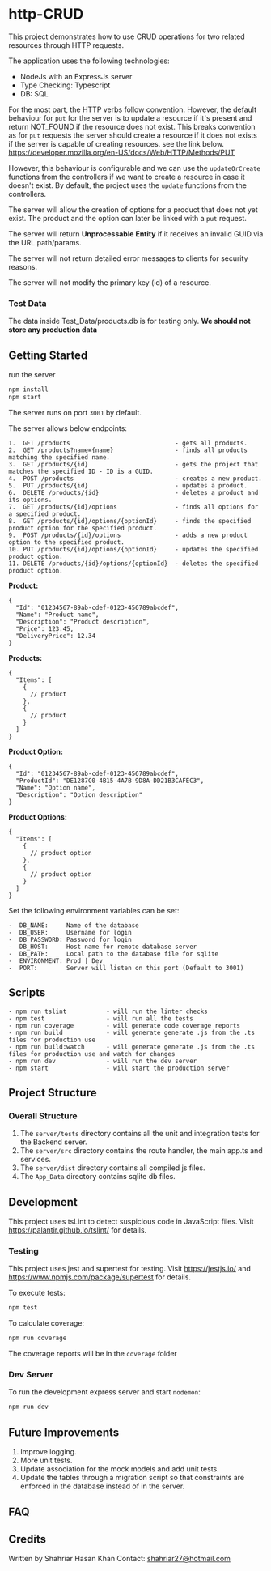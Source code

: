 # http-CRUD

This project demonstrates how to use CRUD operations for two related resources through HTTP requests.

The application uses the following technologies:

- NodeJs with an ExpressJs server
- Type Checking: Typescript
- DB: SQL

For the most part, the HTTP verbs follow convention. However, the default behaviour for `put` for the server is to update a resource if it's present and return NOT_FOUND if the resource does not exist. This breaks convention as for `put` requests the server should create a resource if it does not exists if the server is capable of creating resources. see the link below.
https://developer.mozilla.org/en-US/docs/Web/HTTP/Methods/PUT

However, this behaviour is configurable and we can use the `updateOrCreate` functions from the controllers if we want to create a resource in case it doesn't exist. By default, the project uses the `update` functions from the controllers.

The server will allow the creation of options for a product that does not yet exist. The product and the option can later be linked with a `put` request.

The server will return <b>Unprocessable Entity</b> if it receives an invalid GUID via the URL path/params.

The server will not return detailed error messages to clients for security reasons.

The server will not modify the primary key (id) of a resource.

### Test Data

The data inside Test_Data/products.db is for testing only. <b>We should not store any production data</b>

## Getting Started

run the server

```bash
npm install
npm start
```

The server runs on port `3001` by default.

The server allows below endpoints:

```
1.  GET /products                             - gets all products.
2.  GET /products?name={name}                 - finds all products matching the specified name.
3.  GET /products/{id}                        - gets the project that matches the specified ID - ID is a GUID.
4.  POST /products                            - creates a new product.
5.  PUT /products/{id}                        - updates a product.
6.  DELETE /products/{id}                     - deletes a product and its options.
7.  GET /products/{id}/options                - finds all options for a specified product.
8.  GET /products/{id}/options/{optionId}     - finds the specified product option for the specified product.
9.  POST /products/{id}/options               - adds a new product option to the specified product.
10. PUT /products/{id}/options/{optionId}     - updates the specified product option.
11. DELETE /products/{id}/options/{optionId}  - deletes the specified product option.
```

**Product:**

```
{
  "Id": "01234567-89ab-cdef-0123-456789abcdef",
  "Name": "Product name",
  "Description": "Product description",
  "Price": 123.45,
  "DeliveryPrice": 12.34
}
```

**Products:**

```
{
  "Items": [
    {
      // product
    },
    {
      // product
    }
  ]
}
```

**Product Option:**

```
{
  "Id": "01234567-89ab-cdef-0123-456789abcdef",
  "ProductId": "DE1287C0-4B15-4A7B-9D8A-DD21B3CAFEC3",
  "Name": "Option name",
  "Description": "Option description"
}
```

**Product Options:**

```
{
  "Items": [
    {
      // product option
    },
    {
      // product option
    }
  ]
}
```

Set the following environment variables can be set:

```
-  DB_NAME:     Name of the database
-  DB_USER:     Username for login
-  DB_PASSWORD: Password for login
-  DB_HOST:     Host name for remote database server
-  DB_PATH:     Local path to the database file for sqlite
-  ENVIRONMENT: Prod | Dev
-  PORT:        Server will listen on this port (Default to 3001)
```

## Scripts

```
- npm run tslint           - will run the linter checks
- npm test                 - will run all the tests
- npm run coverage         - will generate code coverage reports
- npm run build            - will generate generate .js from the .ts files for production use
- npm run build:watch      - will generate generate .js from the .ts files for production use and watch for changes
- npm run dev              - will run the dev server
- npm start                - will start the production server
```

## Project Structure

### Overall Structure

1. The `server/tests` directory contains all the unit and integration tests for the Backend server.
2. The `server/src` directory contains the route handler, the main app.ts and services.
3. The `server/dist` directory contains all compiled js files.
4. The `App_Data` directory contains sqlite db files.

## Development

This project uses tsLint to detect suspicious code in JavaScript files. Visit https://palantir.github.io/tslint/ for details.

### Testing

This project uses jest and supertest for testing.
Visit https://jestjs.io/ and https://www.npmjs.com/package/supertest for details.

To execute tests:

```bash
npm test
```

To calculate coverage:

```bash
npm run coverage
```

The coverage reports will be in the `coverage` folder

### Dev Server

To run the development express server and start `nodemon`:

```bash
npm run dev
```

## Future Improvements

1. Improve logging.
2. More unit tests.
3. Update association for the mock models and add unit tests.
4. Update the tables through a migration script so that constraints are enforced in the database instead of in the server.

## FAQ

## Credits

Written by Shahriar Hasan Khan
Contact: shahriar27@hotmail.com
